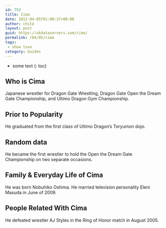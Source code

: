 ```yaml
---
id: 753
title: Cima
date: 2012-04-05T01:00:37+00:00
author: chito
layout: post
guid: https://ukdataservers.com/cima/
permalink: /04/05/cima
tags:
 - show love
category: Guides
---
```


* some text
{: toc}


## Who is  Cima
                  
                  
                  
Japanese wrestler for Dragon Gate Wrestling, Dragon Gate Open the Dream Gate Championship, and Ultimo Dragon Gym Championship.
                  
                
                
                
## Prior to Popularity 
                  
                  
                  
He graduated from the first class of Ultimo Dragon&#8217;s Toryumon dojo.
                  
                
                
                
## Random data 
                  
                  
                  
He became the first wrestler to hold the Open the Dream Gate Championship on two separate occasions.
                  
                
                
                
## Family & Everyday Life of Cima
                  
                  
                  
He was born Nobuhiko Oshima. He married television personality Eleni Masuda in June of 2009.
                  
                
                
                
## People Related With  Cima
                  
                  
                  
He defeated wrestler AJ Styles in the Ring of Honor match in August 2005.
                  
                
              
            
          
          
          
    
    
  
